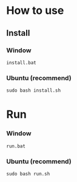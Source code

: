 # How to use
## Install

### Window
```
install.bat
```

### Ubuntu (recommend)
```
sudo bash install.sh
```

# Run

### Window
```
run.bat
```

### Ubuntu (recommend)
```
sudo bash run.sh
```